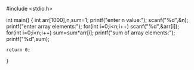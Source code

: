 #include <stdio.h>

int main()
{
    int arr[1000],n,sum=1;
    printf("enter n value:");
    scanf("%d",&n);
    printf("enter array elements:");
    for(int i=0;i<n;i++)
    scanf("%d",&arr[i]);
    for(int i=0;i<n;i++)
    sum=sum*arr[i];
    printf("sum of array elements:");
    printf("%d",sum);

    return 0;
}
